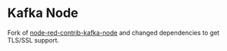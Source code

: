 # Kafka Node
Fork of [node-red-contrib-kafka-node](https://github.com/fwang7/node-red-contrib-kafka-node) and changed dependencies to get TLS/SSL support.
